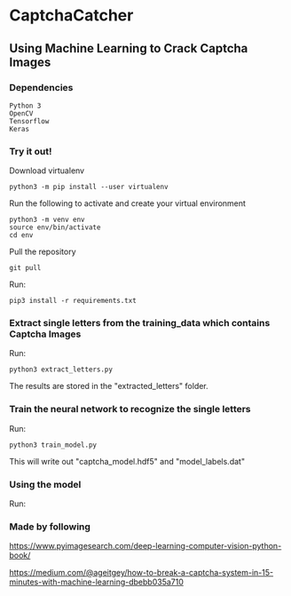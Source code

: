 # CaptchaCatcher

## Using Machine Learning to Crack Captcha Images

### Dependencies

    Python 3
    OpenCV
    Tensorflow
    Keras
    
### Try it out!

Download virtualenv

    python3 -m pip install --user virtualenv

Run the following to activate and create your virtual environment

    python3 -m venv env
    source env/bin/activate
    cd env
    
Pull the repository

    git pull 

Run:

    pip3 install -r requirements.txt
    
### Extract single letters from the training_data which contains Captcha Images
Run: 

    python3 extract_letters.py

The results are stored in the "extracted_letters" folder.


### Train the neural network to recognize the single letters

Run:

    python3 train_model.py

This will write out "captcha_model.hdf5" and "model_labels.dat"


### Using the model

Run: 



### Made by following

https://www.pyimagesearch.com/deep-learning-computer-vision-python-book/

https://medium.com/@ageitgey/how-to-break-a-captcha-system-in-15-minutes-with-machine-learning-dbebb035a710

